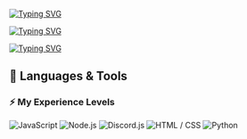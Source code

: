 [![Typing SVG](https://readme-typing-svg.demolab.com?font=Courierprime&size=26&pause=1000&color=007ACC&background=ECFFF700&center=true&vCenter=true&width=600&lines=Welcome+to+my+profile)](https://git.io/typing-svg)


[![Typing SVG](https://readme-typing-svg.demolab.com?font=Courierprime&size=45&pause=1000&color=007ACC&background=ECFFF700&center=true&vCenter=true&width=600&lines=Welcome+to+my+profile)](https://git.io/typing-svg)


[![Typing SVG](https://readme-typing-svg.demolab.com?font=JetBrains+Mono&size=45&pause=1000&color=007ACC&background=ECFFF700&center=true&vCenter=true&width=600&lines=Welcome+to+my+profile)](https://git.io/typing-svg)


## 🧠 Languages & Tools

### ⚡️ My Experience Levels

![JavaScript](https://progress-bar.dev/100/?title=JavaScript&width=400&color=FFD700)
![Node.js](https://progress-bar.dev/90/?title=Node.js&width=400&color=90C53F)
![Discord.js](https://progress-bar.dev/95/?title=Discord.js&width=400&color=7289DA)
![HTML / CSS](https://progress-bar.dev/80/?title=HTML%20%2F%20CSS&width=400&color=E34F26)
![Python](https://progress-bar.dev/60/?title=Python&width=400&color=3776AB)

